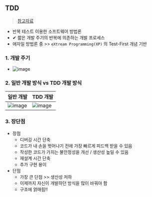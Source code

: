 ## TDD
> [참고자료](https://inpa.tistory.com/entry/QA-%F0%9F%93%9A-TDD-%EB%B0%A9%EB%B2%95%EB%A1%A0-%ED%85%8C%EC%8A%A4%ED%8A%B8-%EC%A3%BC%EB%8F%84-%EA%B0%9C%EB%B0%9C)
- 반복 테스트 이용한 소프트웨어 방법론
- ✔ 짧은 개발 주기의 반복에 의존하는 개발 프로세스
- 애자일 방법론 중 >> `eXtream Programming(XP)` 의 Test-First 개념 기반

### 1. 개발 주기
- ![image](https://user-images.githubusercontent.com/61215550/204190060-3d033ea2-2f1d-4e8b-8e06-c50acfac0415.png)

### 2. 일반 개발 방식 vs TDD 개발 방식
|일반 개발|TDD 개발|
|----|---|
|![image](https://user-images.githubusercontent.com/61215550/204190252-631277d7-e848-4ff6-9e3c-8887076d2378.png)|![image](https://user-images.githubusercontent.com/61215550/204190294-f79d2530-3d7e-468d-80e9-77acccbe1d25.png)|

### 3. 장단점
- 장점
  - 디버깅 시간 단축
  - 코드가 내 손을 벗어나기 전에 가장 빠르게 피드백 받을 수 있음
  - 작성한 코드가 가지는 불안정성을 개선 / 생산성 높일 수 있음
  - 재설계 시간 단축 
  - 추가 구현 용이
- 단점 
  - 가장 큰 단점 >> 생산성 저하
  - 이제까지 자신이 개발하던 방식을 많이 바꿔야 함
  - 구조에 얽매힘!!
